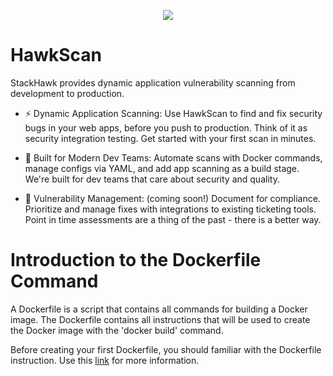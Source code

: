 <p align="center">
  <img src="https://images.ctfassets.net/nx13ojx82pll/1zPawvEGOq9zKX8PuVw0kB/e4a31b30fdb07b7e424277d7824d2ffe/stackhawk-long.png">
</p>

# HawkScan
StackHawk provides dynamic application vulnerability scanning from development to production.
- ⚡ Dynamic Application Scanning: Use HawkScan to find and fix security bugs in your web apps, before you push to production. Think of it as security integration testing. Get started with your first scan in minutes.

- 🦸 Built for Modern Dev Teams: Automate scans with Docker commands, manage configs via YAML, and add app scanning as a build stage. We're built for dev teams that care about security and quality.

- 🧰 Vulnerability Management: (coming soon!) Document for compliance. Prioritize and manage fixes with integrations to existing ticketing tools. Point in time assessments are a thing of the past - there is a better way.

# Introduction to the Dockerfile Command
A Dockerfile is a script that contains all commands for building a Docker image. The Dockerfile contains all instructions that will be used to create the Docker image with the 'docker build' command.

Before creating your first Dockerfile, you should familiar with the Dockerfile instruction. Use this [link](https://docs.docker.com/engine/reference/builder/) for more information.
